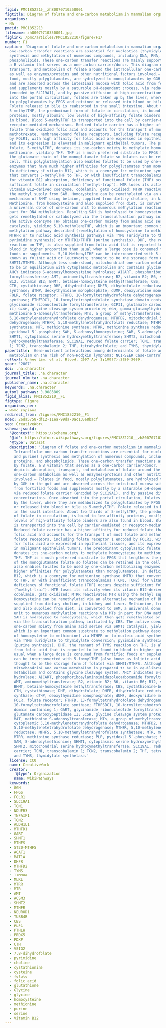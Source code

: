 ```yaml
---
figid: PMC1852210__zh80070710350001
figtitle: Diagram of folate and one-carbon metabolism in mammalian organisms
organisms:
- NA
pmcid: PMC1852210
filename: zh80070710350001.jpg
figlink: /pmc/articles/PMC1852210/figure/F1/
number: F1
caption: 'Diagram of folate and one-carbon metabolism in mammalian organisms. Intracellular
  one-carbon transfer reactions are essential for nucleotide (thymidylate and purine)
  synthesis and methylation of numerous compounds, including DNA, RNA, proteins, and
  phospholipids. These one-carbon transfer reactions are mainly supported by folate,
  a B vitamin that serves as a one-carbon carrier/donor. This diagram depicts absorption,
  transport, and metabolism of folate around the intracellular one-carbon metabolism
  as well as enzymes/proteins and other nutritional factors involved.– Folates in
  food, mostly polyglutamates, are hydrolyzed to monoglutamates by GGH in the gut
  and are absorbed across the intestinal mucosa with folic acid from fortified foods
  and supplements mostly by a saturable pH-dependent process, via reduced folate carrier
  (encoded by SLC19A1), and by passive diffusion at high concentrations. Once absorbed
  into the portal circulation, folates are taken up by the liver, where they are metabolized
  to polyglutamates by FPGS and retained or released into blood or bile as 5-methylTHF.
  Folate released in bile is reabsorbed in the small intestine. About two thirds of
  5-methylTHF, the predominant form of folate in circulation, is bound to low-affinity
  proteins, mostly albumin: low levels of high-affinity folate binders are also found
  in blood. Blood 5-methylTHF is transported into the cell by carrier-mediated or
  receptor-mediated mechanisms. Reduced folate carrier has a higher affinity for reduced
  folate than oxidized folic acid and accounts for the transport of most folate and
  methotrexate. Membrane-bound folate receptors, including folate receptor 1 encoded
  by FOLR1, with high affinity for folic acid are expressed in epithelial tissues,
  and its expression is elevated in malignant epithelial tumors. The predominant cytoplasmic
  folate, 5-methylTHF, donates its one-carbon moiety to methylate homocysteine to
  methionine, yielding THF. THF is a much preferred substrate to FPGS that lengthens
  the glutamate chain of the monoglutamate folate so folates can be retained in the
  cell. This polyglutamylation also enables folates to be used by one-carbon metabolizing
  enzymes that have much higher affinities for polyglutamates than monoglutamates.
  In deficiency of vitamin B12, which is a coenzyme for methionine synthase (MTR)
  that converts 5-methylTHF to THF, or with insufficient transcobalamins (TCN1, TCN2)
  for vitamin B12 absorption, deficiency of functional folate (THF) occurs despite
  sufficient folate in circulation (“methyl-trap”). MTR loses its activity when its
  vitamin B12–derived coenzyme, cobalamin, gets oxidized: MTRR reactivates MTR using
  the methyl supply from SAM. Homocysteine can be remethylated via an alternative
  mechanism of BHMT using betaine, supplied from dietary choline, in kidney and liver.
  Methionine, from homocysteine and also supplied from diet, is converted to SAM,
  a universal donor of one-carbon unit to numerous methylation reactions via MTs in
  part for DNA methylation. Resulting SAH is hydrolyzed to homocysteine, which then
  gets remethylated or catabolyzed via the transsulfuration pathway initiated by CBS.
  The active coenzyme THF obtains one-carbon moiety from amino acid serine via SHMT1
  catalysis, yielding 5,10-methyleneTHF, which is an important common substrate to
  methylation pathway described (remethylation of homocysteine to methionine) via
  MTHFR or to nucleic acid synthesis pathways via TYMS (uridylate to thymidylate conversion;
  pyrimidine synthesis) or MTHFD1/FTHFD (purine synthesis). DHF, the remnant of TYMS
  reaction on THF, is also supplied from folic acid that is reported to be found in
  blood in higher proportion than usual when a large dose is consumed from fortified
  foods or supplements. 5,10-MethenylTHF can be interconverted with 5-formylTHF (also
  known as folinic acid or leucovorin; thought to be the storage form of folate) via
  SHMT1/MTHFS. Although less understood, mitochondrial one-carbon metabolism is proposed
  to be in equilibrium with cytoplasmic metabolism and contains glycine cleavage system.
  AHCY indicates S-adenosylhomocysteine hydrolase; AICART, phosphoribosylaminoimidazolecarboxamide
  formyltransferase; AMT, aminomethyltransferase; B2, vitamin B2; B6, vitamin B6;
  B12, vitamin B12; BHMT, betaine-homocysteine methyltransferase; CBS, cystathionine-beta-synthase;
  CTH, cystathionase; DHF, dihydrofolate; DHFR, dihydrofolate reductase; FPGS, folylpolyglutamate
  synthase; dTMP, deoxythymidine monophosphate; dUMP, deoxyuridine monophosphate;
  FOLR, folate receptor; FTHFD, 10-formyltetrahydrofolate dehydrogenase; FTHFS, 10-formyltetrahydrofolate
  synthase; FTHFSDC1, 10-formyltetrahydrofolate synthetase domain containing 1; GART,
  glycinamide ribonucleotide formyltransferase; GCPII, glutamate carboxypeptidase
  II; GCSH, glycine cleavage system protein H; GGH, gamma-glutamylhydrolase; MAT,
  methionine S-adenosyltransferase; MTs, a group of methyltransferases; MTHFD1, cytoplasmic
  5,10-methylenetetrahydrofolate dehydrogenase; MTHFD2, mitochondrial 5,10-methylenetetrahydrofolate
  dehydrogenase; MTHFR, 5,10-methylenetetrahydrofolate reductase; MTHFS, 5,10-methenyltetrahydrofolate
  synthetase; MTR, methionine synthase; MTRR, methionine synthase reductase; PLP,
  pyridoxal 5′-phosphate; SAH, S-adenosylhomocysteine; SAM, S-adenosylmethionine;
  SHMT1, cytoplasmic serine hydroxymethyltransferase; SHMT2, mitochondrial serine
  hydroxymethyltransferase; SLC19A1, reduced folate carrier; TCN1, transcobalamin
  1; TCN2, transcobalamin 2; THF, tetrahydrofolate; and TYMS, thymidylate synthetase.'
papertitle: 'Gene-nutrient interactions among determinants of folate and one-carbon
  metabolism on the risk of non-Hodgkin lymphoma: NCI-SEER Case-Control Study.'
reftext: Unhee Lim, et al. Blood. 2007 Apr 1;109(7):3050-3059.
year: '2007'
doi: .na.character
journal_title: .na.character
journal_nlm_ta: .na.character
publisher_name: .na.character
keywords: .na.character
automl_pathway: 0.9083809
figid_alias: PMC1852210__F1
figtype: Figure
organisms_ner:
- Homo sapiens
redirect_from: /figures/PMC1852210__F1
ndex: 26da5758-df12-11ea-99da-0ac135e8bacf
seo: CreativeWork
schema-jsonld:
  '@context': https://schema.org/
  '@id': https://pfocr.wikipathways.org/figures/PMC1852210__zh80070710350001.html
  '@type': Dataset
  description: 'Diagram of folate and one-carbon metabolism in mammalian organisms.
    Intracellular one-carbon transfer reactions are essential for nucleotide (thymidylate
    and purine) synthesis and methylation of numerous compounds, including DNA, RNA,
    proteins, and phospholipids. These one-carbon transfer reactions are mainly supported
    by folate, a B vitamin that serves as a one-carbon carrier/donor. This diagram
    depicts absorption, transport, and metabolism of folate around the intracellular
    one-carbon metabolism as well as enzymes/proteins and other nutritional factors
    involved.– Folates in food, mostly polyglutamates, are hydrolyzed to monoglutamates
    by GGH in the gut and are absorbed across the intestinal mucosa with folic acid
    from fortified foods and supplements mostly by a saturable pH-dependent process,
    via reduced folate carrier (encoded by SLC19A1), and by passive diffusion at high
    concentrations. Once absorbed into the portal circulation, folates are taken up
    by the liver, where they are metabolized to polyglutamates by FPGS and retained
    or released into blood or bile as 5-methylTHF. Folate released in bile is reabsorbed
    in the small intestine. About two thirds of 5-methylTHF, the predominant form
    of folate in circulation, is bound to low-affinity proteins, mostly albumin: low
    levels of high-affinity folate binders are also found in blood. Blood 5-methylTHF
    is transported into the cell by carrier-mediated or receptor-mediated mechanisms.
    Reduced folate carrier has a higher affinity for reduced folate than oxidized
    folic acid and accounts for the transport of most folate and methotrexate. Membrane-bound
    folate receptors, including folate receptor 1 encoded by FOLR1, with high affinity
    for folic acid are expressed in epithelial tissues, and its expression is elevated
    in malignant epithelial tumors. The predominant cytoplasmic folate, 5-methylTHF,
    donates its one-carbon moiety to methylate homocysteine to methionine, yielding
    THF. THF is a much preferred substrate to FPGS that lengthens the glutamate chain
    of the monoglutamate folate so folates can be retained in the cell. This polyglutamylation
    also enables folates to be used by one-carbon metabolizing enzymes that have much
    higher affinities for polyglutamates than monoglutamates. In deficiency of vitamin
    B12, which is a coenzyme for methionine synthase (MTR) that converts 5-methylTHF
    to THF, or with insufficient transcobalamins (TCN1, TCN2) for vitamin B12 absorption,
    deficiency of functional folate (THF) occurs despite sufficient folate in circulation
    (“methyl-trap”). MTR loses its activity when its vitamin B12–derived coenzyme,
    cobalamin, gets oxidized: MTRR reactivates MTR using the methyl supply from SAM.
    Homocysteine can be remethylated via an alternative mechanism of BHMT using betaine,
    supplied from dietary choline, in kidney and liver. Methionine, from homocysteine
    and also supplied from diet, is converted to SAM, a universal donor of one-carbon
    unit to numerous methylation reactions via MTs in part for DNA methylation. Resulting
    SAH is hydrolyzed to homocysteine, which then gets remethylated or catabolyzed
    via the transsulfuration pathway initiated by CBS. The active coenzyme THF obtains
    one-carbon moiety from amino acid serine via SHMT1 catalysis, yielding 5,10-methyleneTHF,
    which is an important common substrate to methylation pathway described (remethylation
    of homocysteine to methionine) via MTHFR or to nucleic acid synthesis pathways
    via TYMS (uridylate to thymidylate conversion; pyrimidine synthesis) or MTHFD1/FTHFD
    (purine synthesis). DHF, the remnant of TYMS reaction on THF, is also supplied
    from folic acid that is reported to be found in blood in higher proportion than
    usual when a large dose is consumed from fortified foods or supplements. 5,10-MethenylTHF
    can be interconverted with 5-formylTHF (also known as folinic acid or leucovorin;
    thought to be the storage form of folate) via SHMT1/MTHFS. Although less understood,
    mitochondrial one-carbon metabolism is proposed to be in equilibrium with cytoplasmic
    metabolism and contains glycine cleavage system. AHCY indicates S-adenosylhomocysteine
    hydrolase; AICART, phosphoribosylaminoimidazolecarboxamide formyltransferase;
    AMT, aminomethyltransferase; B2, vitamin B2; B6, vitamin B6; B12, vitamin B12;
    BHMT, betaine-homocysteine methyltransferase; CBS, cystathionine-beta-synthase;
    CTH, cystathionase; DHF, dihydrofolate; DHFR, dihydrofolate reductase; FPGS, folylpolyglutamate
    synthase; dTMP, deoxythymidine monophosphate; dUMP, deoxyuridine monophosphate;
    FOLR, folate receptor; FTHFD, 10-formyltetrahydrofolate dehydrogenase; FTHFS,
    10-formyltetrahydrofolate synthase; FTHFSDC1, 10-formyltetrahydrofolate synthetase
    domain containing 1; GART, glycinamide ribonucleotide formyltransferase; GCPII,
    glutamate carboxypeptidase II; GCSH, glycine cleavage system protein H; GGH, gamma-glutamylhydrolase;
    MAT, methionine S-adenosyltransferase; MTs, a group of methyltransferases; MTHFD1,
    cytoplasmic 5,10-methylenetetrahydrofolate dehydrogenase; MTHFD2, mitochondrial
    5,10-methylenetetrahydrofolate dehydrogenase; MTHFR, 5,10-methylenetetrahydrofolate
    reductase; MTHFS, 5,10-methenyltetrahydrofolate synthetase; MTR, methionine synthase;
    MTRR, methionine synthase reductase; PLP, pyridoxal 5′-phosphate; SAH, S-adenosylhomocysteine;
    SAM, S-adenosylmethionine; SHMT1, cytoplasmic serine hydroxymethyltransferase;
    SHMT2, mitochondrial serine hydroxymethyltransferase; SLC19A1, reduced folate
    carrier; TCN1, transcobalamin 1; TCN2, transcobalamin 2; THF, tetrahydrofolate;
    and TYMS, thymidylate synthetase.'
  license: CC0
  name: CreativeWork
  creator:
    '@type': Organization
    name: WikiPathways
  keywords:
  - GGH
  - FPGS
  - FOLR1
  - SLC19A1
  - TCN1
  - NDUFB3
  - TNFAIP1
  - TCN2
  - ALDH1L1
  - MTHFD1
  - GART
  - SHMT1
  - MTHFS
  - ST20-MTHFS
  - ACAT1
  - MAT1A
  - DHFR
  - MTHFD2
  - TYMS
  - TIMM8A
  - MLRL
  - MTRR
  - MTR
  - AMT
  - ACSM3
  - SHMT2
  - MTHFR
  - NEUROD1
  - TUBB4B
  - CBS
  - PLP1
  - PTHLH
  - PRDX5
  - PDXP
  - CTH
  - VSIG2
  - 7,8-dihydrofolate
  - pyrimidine
  - choline
  - cystathionine
  - cysteine
  - folate
  - folic acid
  - glutathione
  - Glycine
  - glycine
  - homocysteine
  - methionine
  - purine
  - serine
  - Vitamin B12
---
```

